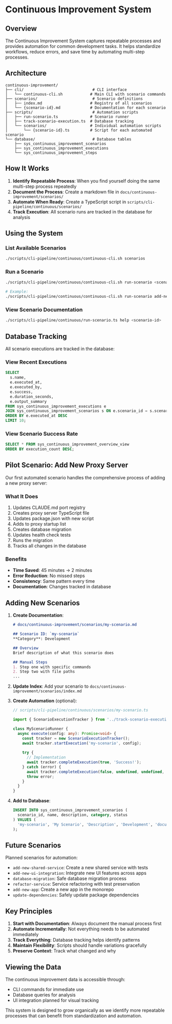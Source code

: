 # Continuous Improvement System

## Overview

The Continuous Improvement System captures repeatable processes and provides automation for common development tasks. It helps standardize workflows, reduce errors, and save time by automating multi-step processes.

## Architecture

```
continuous-improvement/
├── cli/                              # CLI interface
│   └── continuous-cli.sh            # Main CLI with scenario commands
├── scenarios/                        # Scenario definitions
│   ├── index.md                     # Registry of all scenarios
│   └── {scenario-id}.md             # Documentation for each scenario
├── scripts/                          # Automation scripts
│   ├── run-scenario.ts              # Scenario runner
│   ├── track-scenario-execution.ts  # Database tracking
│   └── scenarios/                   # Individual automation scripts
│       └── {scenario-id}.ts         # Script for each automated scenario
└── database/                         # Database tables
    ├── sys_continuous_improvement_scenarios
    ├── sys_continuous_improvement_executions
    └── sys_continuous_improvement_steps
```

## How It Works

1. **Identify Repeatable Process**: When you find yourself doing the same multi-step process repeatedly
2. **Document the Process**: Create a markdown file in `docs/continuous-improvement/scenarios/`
3. **Automate When Ready**: Create a TypeScript script in `scripts/cli-pipeline/continuous/scenarios/`
4. **Track Execution**: All scenario runs are tracked in the database for analysis

## Using the System

### List Available Scenarios
```bash
./scripts/cli-pipeline/continuous/continuous-cli.sh scenarios
```

### Run a Scenario
```bash
./scripts/cli-pipeline/continuous/continuous-cli.sh run-scenario <scenario-id> [args...]

# Example:
./scripts/cli-pipeline/continuous/continuous-cli.sh run-scenario add-new-proxy-server my-proxy 9892 "My Proxy" "Does cool stuff" utility
```

### View Scenario Documentation
```bash
./scripts/cli-pipeline/continuous/run-scenario.ts help <scenario-id>
```

## Database Tracking

All scenario executions are tracked in the database:

### View Recent Executions
```sql
SELECT 
  s.name,
  e.executed_at,
  e.executed_by,
  e.success,
  e.duration_seconds,
  e.output_summary
FROM sys_continuous_improvement_executions e
JOIN sys_continuous_improvement_scenarios s ON e.scenario_id = s.scenario_id
ORDER BY e.executed_at DESC
LIMIT 10;
```

### View Scenario Success Rate
```sql
SELECT * FROM sys_continuous_improvement_overview_view
ORDER BY execution_count DESC;
```

## Pilot Scenario: Add New Proxy Server

Our first automated scenario handles the comprehensive process of adding a new proxy server:

### What It Does
1. Updates CLAUDE.md port registry
2. Creates proxy server TypeScript file
3. Updates package.json with new script
4. Adds to proxy startup list
5. Creates database migration
6. Updates health check tests
7. Runs the migration
8. Tracks all changes in the database

### Benefits
- **Time Saved**: 45 minutes → 2 minutes
- **Error Reduction**: No missed steps
- **Consistency**: Same pattern every time
- **Documentation**: Changes tracked in database

## Adding New Scenarios

1. **Create Documentation**:
   ```markdown
   # docs/continuous-improvement/scenarios/my-scenario.md
   
   ## Scenario ID: `my-scenario`
   **Category**: Development
   
   ## Overview
   Brief description of what this scenario does
   
   ## Manual Steps
   1. Step one with specific commands
   2. Step two with file paths
   ...
   ```

2. **Update Index**:
   Add your scenario to `docs/continuous-improvement/scenarios/index.md`

3. **Create Automation** (optional):
   ```typescript
   // scripts/cli-pipeline/continuous/scenarios/my-scenario.ts
   
   import { ScenarioExecutionTracker } from '../track-scenario-execution';
   
   class MyScenarioRunner {
     async execute(config: any): Promise<void> {
       const tracker = new ScenarioExecutionTracker();
       await tracker.startExecution('my-scenario', config);
       
       try {
         // Implementation
         await tracker.completeExecution(true, 'Success!');
       } catch (error) {
         await tracker.completeExecution(false, undefined, undefined, error.message);
         throw error;
       }
     }
   }
   ```

4. **Add to Database**:
   ```sql
   INSERT INTO sys_continuous_improvement_scenarios (
     scenario_id, name, description, category, status
   ) VALUES (
     'my-scenario', 'My Scenario', 'Description', 'Development', 'documented'
   );
   ```

## Future Scenarios

Planned scenarios for automation:
- `add-new-shared-service`: Create a new shared service with tests
- `add-new-ui-integration`: Integrate new UI features across apps
- `database-migration`: Safe database migration process
- `refactor-service`: Service refactoring with test preservation
- `add-new-app`: Create a new app in the monorepo
- `update-dependencies`: Safely update package dependencies

## Key Principles

1. **Start with Documentation**: Always document the manual process first
2. **Automate Incrementally**: Not everything needs to be automated immediately
3. **Track Everything**: Database tracking helps identify patterns
4. **Maintain Flexibility**: Scripts should handle variations gracefully
5. **Preserve Context**: Track what changed and why

## Viewing the Data

The continuous improvement data is accessible through:
- CLI commands for immediate use
- Database queries for analysis
- UI integration planned for visual tracking

This system is designed to grow organically as we identify more repeatable processes that can benefit from standardization and automation.